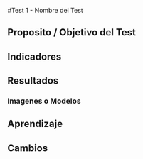 #Test 1 - Nombre del Test
## Proposito / Objetivo del Test
## Indicadores

## Resultados
### Imagenes o Modelos

## Aprendizaje 
## Cambios
